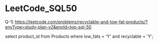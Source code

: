 # LeetCode_SQL50

Q-1) https://leetcode.com/problems/recyclable-and-low-fat-products/?envType=study-plan-v2&envId=top-sql-50

select product_id from Products where low_fats = 'Y' and recyclable = 'Y';
